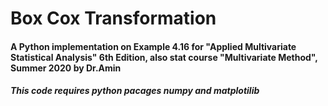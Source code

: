 # Box Cox Transformation
#### A Python implementation on Example 4.16 for "Applied Multivariate Statistical Analysis" 6th Edition, also stat course "Multivariate Method", Summer 2020 by Dr.Amin
##### This code requires python pacages numpy and matplotilib

